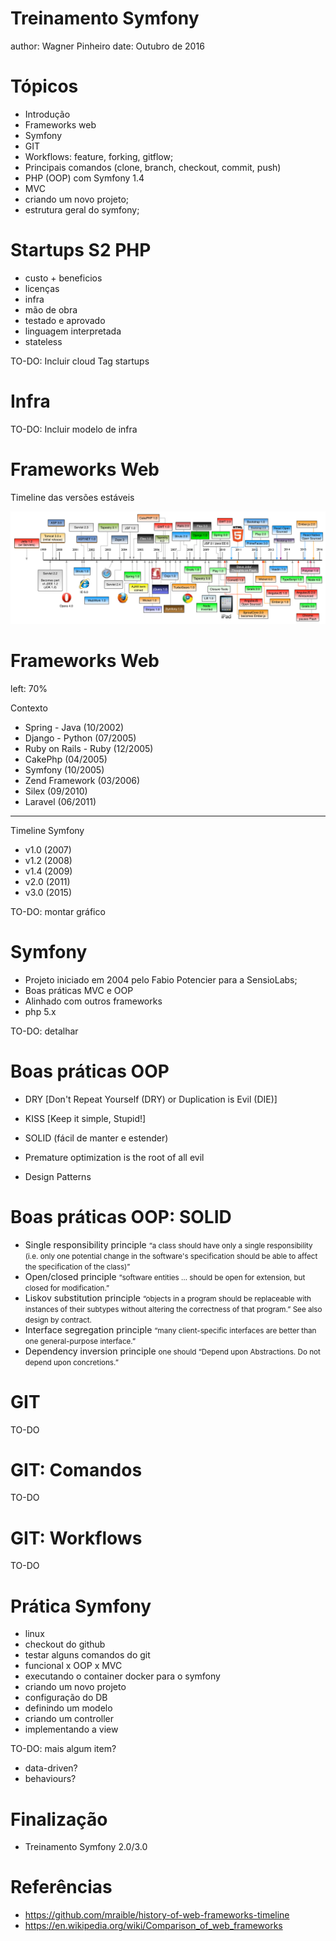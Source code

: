 Treinamento Symfony
========================================================
author: Wagner Pinheiro
date: Outubro de 2016


Tópicos
========================================================

- Introdução
 - Frameworks web
 - Symfony
- GIT
 - Workflows: feature, forking, gitflow;
 - Principais comandos (clone, branch, checkout, commit, push)
- PHP (OOP) com Symfony 1.4
 - MVC
 - criando um novo projeto;
 - estrutura geral do symfony;


Startups S2 PHP
========================================================
- custo + beneficios 
- licenças
- infra 
- mão de obra
- testado e aprovado
- linguagem interpretada 
- stateless

TO-DO: Incluir cloud Tag startups

Infra
========================================================


TO-DO: Incluir modelo de infra


Frameworks Web
========================================================

Timeline das versões estáveis

![The History of Web Frameworks](img/history-of-web-frameworks-timeline.png)

Frameworks Web
========================================================
left: 70%

Contexto
- Spring - Java (10/2002)
- Django - Python (07/2005)
- Ruby on Rails - Ruby (12/2005)
- CakePhp (04/2005)
- Symfony (10/2005) 
- Zend Framework (03/2006)
- Silex (09/2010)
- Laravel (06/2011)

***

Timeline Symfony
- v1.0 (2007)
- v1.2 (2008)
- v1.4 (2009)
- v2.0 (2011)
- v3.0 (2015)

TO-DO: montar gráfico

Symfony
========================================================

- Projeto iniciado em 2004 pelo Fabio Potencier para a SensioLabs;
- Boas práticas MVC e OOP
- Alinhado com outros frameworks
- php 5.x

TO-DO: detalhar


Boas práticas OOP
========================================================

- DRY [Don't Repeat Yourself (DRY) or Duplication is Evil (DIE)]
- KISS [Keep it simple, Stupid!]
- SOLID (fácil de manter e estender)
 
- Premature optimization is the root of all evil
- Design Patterns

Boas práticas OOP: SOLID
========================================================

- Single responsibility principle
<small>“a class should have only a single responsibility (i.e. only one potential change in the software's specification should be able to affect the specification of the class)”</small>
- Open/closed principle
<small>“software entities … should be open for extension, but closed for modification.”</small>
- Liskov substitution principle
<small>“objects in a program should be replaceable with instances of their subtypes without altering the correctness of that program.” See also design by contract.</small>
- Interface segregation principle
<small>“many client-specific interfaces are better than one general-purpose interface.”</small>
- Dependency inversion principle
<small>one should “Depend upon Abstractions. Do not depend upon concretions.”</small>


GIT
========================================================

TO-DO

GIT: Comandos
========================================================

TO-DO


GIT: Workflows
========================================================

TO-DO


Prática Symfony
========================================================

- linux
- checkout do github
- testar alguns comandos do git
- funcional x OOP x MVC
- executando o container docker para o symfony
- criando um novo projeto
- configuração do DB
- definindo um modelo
- criando um controller
- implementando a view
 
TO-DO: mais algum item?
- data-driven?
- behaviours?


Finalização
========================================================

- Treinamento Symfony 2.0/3.0


Referências
========================================================

- https://github.com/mraible/history-of-web-frameworks-timeline
- https://en.wikipedia.org/wiki/Comparison_of_web_frameworks

